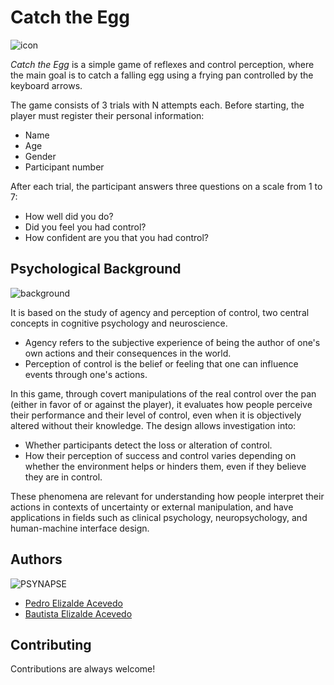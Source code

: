 
# Catch the Egg
![icon](https://raw.githubusercontent.com/PedroElizalde01/egg-pan/refs/heads/main/Assets/Sprites/pan%26egg_icon.jpg)

*Catch the Egg* is a simple game of reflexes and control perception, where the main goal is to catch a falling egg using a frying pan controlled by the keyboard arrows.

The game consists of 3 trials with N attempts each. Before starting, the player must register their personal information:
- Name
- Age
- Gender
- Participant number

After each trial, the participant answers three questions on a scale from 1 to 7:
- How well did you do?
- Did you feel you had control?
- How confident are you that you had control?

## Psychological Background
![background](https://raw.githubusercontent.com/PedroElizalde01/egg-pan/refs/heads/main/Assets/Sprites/background.png)

It is based on the study of agency and perception of control, two central concepts in cognitive psychology and neuroscience.
- Agency refers to the subjective experience of being the author of one's own actions and their consequences in the world.
- Perception of control is the belief or feeling that one can influence events through one's actions.

In this game, through covert manipulations of the real control over the pan (either in favor of or against the player), it evaluates how people perceive their performance and their level of control, even when it is objectively altered without their knowledge. The design allows investigation into:
- Whether participants detect the loss or alteration of control.
- How their perception of success and control varies depending on whether the environment helps or hinders them, even if they believe they are in control.

These phenomena are relevant for understanding how people interpret their actions in contexts of uncertainty or external manipulation, and have applications in fields such as clinical psychology, neuropsychology, and human-machine interface design.

## Authors
![PSYNAPSE](https://raw.githubusercontent.com/PedroElizalde01/egg-pan/f34f0858290d7974b04bd1113e6ed657a43e89a1/Assets/Sprites/PSYNAPSE.png)
- [Pedro Elizalde Acevedo](https://www.github.com/PedroElizalde01)
- [Bautista Elizalde Acevedo](https://www.linkedin.com/in/bautista-elizalde-acevedo-a44349151/)

## Contributing

Contributions are always welcome!
